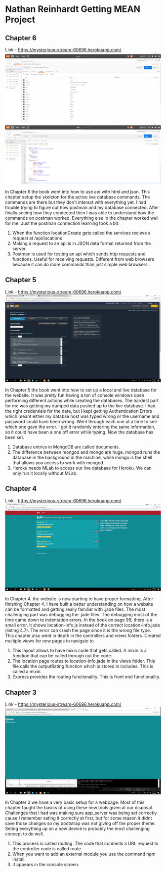 # Nathan Reinhardt Getting MEAN Project
## Chapter 6
Link - https://mysterious-stream-60696.herokuapp.com/
![Screenshot](Chapter6p2GettingMean.png)
![Screenshot](Chapter6p1GettingMean.png)

In Chapter 6 the book went into how to use api with html and json. This chapter setup
the skeleton for the active live database commands. The commands are there but they
don't interact with everything yet. I had trouble trying to figure out how postman and
my database connected. After finally seeing how they connected then I was able to
understand how the commands on postman worked. Everything else in the chapter worked
well for me. Just the postman connection learning took a bit.

1. When the function locationCreate gets called the services recieve a request at
   /api/locations
2. Making a request to an api is in JSON data format returned from the server.
3. Postman is used for testing an api which sends http requests and functions. 
   Useful for receiving requests. Different from web browsers because it can do more
   commands than just simple web browsers.

## Chapter 5
Link - https://mysterious-stream-60696.herokuapp.com/
![Screenshot](Chapter5v2GettingMean.png)

In Chapter 5 the book went into how to set up a local and live database for the website.
It was pretty fun having a ton of console windows open performing different actions while
creating the databases.  The hardest part for me was getting my dumped data pushed up to the
live database. I had the right credentials for the data, but I kept getting Authentication
Errors which meant either my databse host was typed wrong or the username and password could
have been wrong. Went through each one at a time to see which one gave the error. I got it
randomly entering the same information, so it could have been a one off error while typing.
Now the database has been set.

1. Database entries in MongoDB are called documents.
2. The difference between mongod and mongo are huge. mongod runs the database in the
   background in the machine, while mongo is the shell that allows you access to work with
   mongod.
3. Heroku needs MLab to access our live database for Heroku. We can only run it locally
   without MLab.

## Chapter 4
Link - https://mysterious-stream-60696.herokuapp.com/
![Screenshot](Chapter4GettingMean.png)

In Chapter 4, the website is now starting to have proper formatting. After finishing
Chapter 4, I have built a better understanding on how a website can be formatted
and getting really familiar with .jade files. The most challenging part was debugging
the .jade files. The debugging most of the time came down to indentation errors. 
In the book on page 99, there is a small error. It shows location-info.js instead of
the correct location-info.jade (listing 4.7). The error can crash the page since it
is the wrong file type. This chapter also went in depth in the controllers and views folders.
Created multiple views for new pages to navigate to.

1. This layout allows to have mixin code that gets called. A mixin is a function that can
   be called through out the code.
2. The location page routes to location-info.jade in the views folder. This file calls the
   outputRating function which is stored in includes. This is called a mixin.
3. Express provides the routing functionality. This is front end functionality.

## Chapter 3
Link - https://mysterious-stream-60696.herokuapp.com/
![Screenshot](Chapter3GettingMean.png)

In Chapter 3 we have a very basic setup for a webpage.  Most of this chapter taught
the basics of using these new tools given at our disposal. Challenges that I had was
making sure app_server was being set correctly cause I remember seting it correctly 
at first, but for some reason it didnt save those changes so my bootstrap was not giving
off the proper theme. Seting everything up on a new device is probably the most
challenging concept to do well.

1. This process is called routing. The code that connects a URL request to the controller code
   is called route.
2. When you want to add an external module you use the command npm install.
3. It appears in the console screen.
